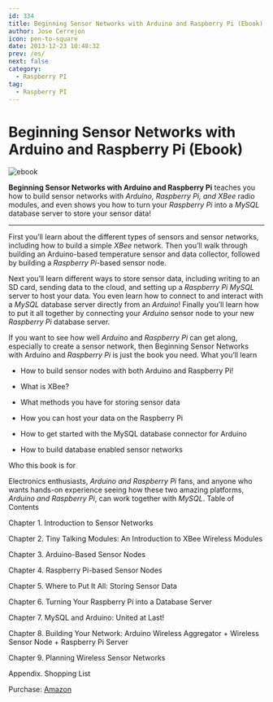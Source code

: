 ```yaml
---
id: 334
title: Beginning Sensor Networks with Arduino and Raspberry Pi (Ebook)
author: Jose Cerrejon
icon: pen-to-square
date: 2013-12-23 10:48:32
prev: /es/
next: false
category:
  - Raspberry PI
tag:
  - Raspberry PI
---
```


# Beginning Sensor Networks with Arduino and Raspberry Pi (Ebook)

![ebook](/images/2013/12/beginningsensorN.jpg)

**Beginning Sensor Networks with Arduino and Raspberry Pi** teaches you how to build sensor networks with *Arduino, Raspberry Pi, and XBee* radio modules, and even shows you how to turn your *Raspberry Pi* into a *MySQL* database server to store your sensor data!

- - -
First you’ll learn about the different types of sensors and sensor networks, including how to build a simple *XBee* network. Then you’ll walk through building an Arduino-based temperature sensor and data collector, followed by building a *Raspberry Pi*-based sensor node.

Next you’ll learn different ways to store sensor data, including writing to an SD card, sending data to the cloud, and setting up a *Raspberry Pi MySQL* server to host your data. You even learn how to connect to and interact with a *MySQL* database server directly from an *Arduino*! Finally you’ll learn how to put it all together by connecting your *Arduino* sensor node to your new *Raspberry Pi* database server.

If you want to see how well *Arduino* and *Raspberry Pi* can get along, especially to create a sensor network, then Beginning Sensor Networks with Arduino and *Raspberry Pi* is just the book you need.
What you’ll learn

   * How to build sensor nodes with both Arduino and Raspberry Pi!
   
   * What is XBee?
   
   * What methods you have for storing sensor data
   
   * How you can host your data on the Raspberry Pi
   
   * How to get started with the MySQL database connector for Arduino
   
   * How to build database enabled sensor networks

Who this book is for

Electronics enthusiasts, *Arduino and Raspberry Pi* fans, and anyone who wants hands-on experience seeing how these two amazing platforms, *Arduino and Raspberry Pi*, can work together with *MySQL*.
Table of Contents

Chapter 1. Introduction to Sensor Networks

Chapter 2. Tiny Talking Modules: An Introduction to XBee Wireless Modules

Chapter 3. Arduino-Based Sensor Nodes

Chapter 4. Raspberry Pi-based Sensor Nodes

Chapter 5. Where to Put It All: Storing Sensor Data

Chapter 6. Turning Your Raspberry Pi into a Database Server

Chapter 7. MySQL and Arduino: United at Last!

Chapter 8. Building Your Network: Arduino Wireless Aggregator + Wireless Sensor Node + Raspberry Pi Server

Chapter 9. Planning Wireless Sensor Networks

Appendix. Shopping List

Purchase: [Amazon](http://www.amazon.es/Beginning-Sensor-Networks-Arduino-Raspberry/dp/1430258241)